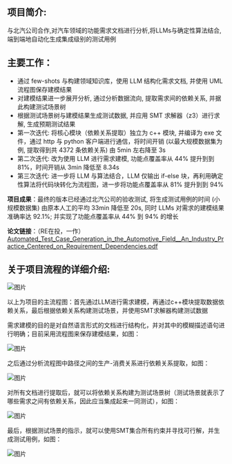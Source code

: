 ## 项目简介:

与北汽公司合作,对汽车领域的功能需求文档进行分析,将LLMs与确定性算法结合,端到端地自动化生成集成级别的测试用例

## 主要工作：

- 通过 few-shots 与构建领域知识库，使用 LLM 结构化需求文档, 并使用 UML 流程图保存建模结果
- 对建模结果进一步展开分析, 通过分析数据流向, 提取需求间的依赖关系, 并据此构建测试场景树
- 根据测试场景树与建模结果生成测试数据, 并应用 SMT 求解器（z3）进行求解, 生成预期测试结果
- 第一次迭代: 将核心模块（依赖关系提取）独立为 c++ 模块, 并编译为 exe 文件，通过 http 与 python 客户端进行通信，将时间开销 (以最大规模数据集为例, 提取得到共 4372 条依赖关系) 由 5min 左右降至 3s
- 第二次迭代: 改为使用 LLM 进行需求建模, 功能点覆盖率从 44% 提升到到 81%，时间开销从 3min 降低至 8.34s
- 第三次迭代: 进一步将 LLM 与算法结合，LLM 仅输出 if-else 块，再利用确定性算法将代码块转化为流程图，进一步将功能点覆盖率从 81% 提升到到 94%

**项目成果**：最终的版本已经通过北汽公司的验收测试, 将生成测试用例的时间 (小规模数据集) 由原本人工的平均
33min 降低至 20s, 同时 LLMs 对需求的建模结果准确率达 92.1%; 并实现了功能点覆盖率从 44% 到 94% 的增长

**论文链接**：（RE在投，一作）[Automated_Test_Case_Generation_in_the_Automotive_Field__An_Industry_Practice_Centered_on_Requirement_Dependencies.pdf](https://github.com/user-attachments/files/20087069/Automated_Test_Case_Generation_in_the_Automotive_Field__An_Industry_Practice_Centered_on_Requirement_Dependencies.pdf)

## 关于项目流程的详细介绍:
![图片](https://github.com/user-attachments/assets/22322656-b5bb-4e35-84bc-2c8aeaf65377)

以上为项目的主流程图：首先通过LLM进行需求建模，再通过c++模块提取数据依赖关系，最后根据依赖关系构建测试场景，并使用SMT求解器构建测试数据

需求建模的目的是对自然语言形式的文档进行结构化，并对其中的模糊描述语句进行明确；目前采用流程图来保存建模结果，如图：

![图片](https://github.com/user-attachments/assets/f088cb01-8d6d-4ceb-ac39-e2b4afabf71b)

之后通过分析流程图中路径之间的生产-消费关系进行依赖关系提取，如图：

![图片](https://github.com/user-attachments/assets/89b1a32a-3f29-4875-8912-15e8ca5f72a1)

对所有文档进行提取后，就可以将依赖关系构建为测试场景树（测试场景就表示了哪些需求之间有依赖关系，因此应当集成起来一同测试），如图：

![图片](https://github.com/user-attachments/assets/62122962-4309-4842-8469-e2788a85f8f9)

最后，根据测试场景的指示，就可以使用SMT集合所有约束并寻找可行解，并生成测试用例，如图：

![图片](https://github.com/user-attachments/assets/e02f9cad-26fc-4b89-b7b8-da55de6af256)


